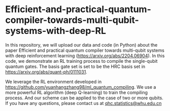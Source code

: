 # Efficient-and-practical-quantum-compiler-towards-multi-qubit-systems-with-deep-RL
In this repository, we will upload our data and code (in Python) about the paper Efficient and practical quantum compiler towards multi-qubit systems with deep reinforcement learning (https://arxiv.org/abs/2204.06904). In this code, we demonstrate an RL training process to compile the single-qubit quantum gates. The basis gate set is set to be the HRC basis set in https://arxiv.org/abs/quant-ph/0111031.

We leverage the RL environment developed in https://github.com/yuanhangzhang98/ml_quantum_compiling. We use a more powerful RL algorithm (deep Q-learning) to train the compiling process. And our scheme can be applied to the case of two or more qubits. If you have any questions, please contact us at qhc.statistics@whu.edu.cn

